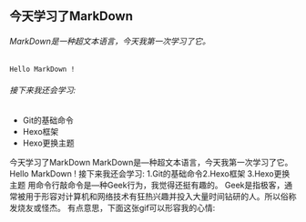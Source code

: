 ## 今天学习了MarkDown
###### MarkDown是一种超文本语言，今天我第一次学习了它。

```
Hello MarkDown !
```
###### 接下来我还会学习:

* Git的基础命令
* Hexo框架
* Hexo更换主题


今天学习了MarkDown
MarkDown是—种超文本语言，今天我第一次学习了它。
Hello MarkDown !
接下来我还会学习:
1.Git的基础命令2.Hexo框架
3.Hexo更换主题
用命令行敲命令是—种Geek行为，我觉得还挺有趣的。
Geek是指极客，通常被用于形容对计算机和网络技术有狂热兴趣并投入大量时间钻研的人。所以俗称发烧友或怪杰。
有点意思，下面这张gif可以形容我的心情:
